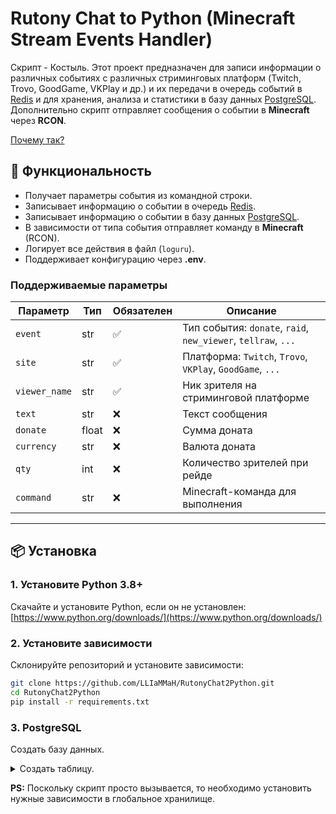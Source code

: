 # Rutony Chat to Python (Minecraft Stream Events Handler)

Скрипт - Костыль. Этот проект предназначен для записи информации о различных событиях с различных стриминговых платформ (Twitch, Trovo, GoodGame, VKPlay и др.) и их передачи в очередь событий в [Redis][Redis] и для хранения, анализа и статистики в базу данных [PostgreSQL][PostgreSQL]. Дополнительно скрипт отправляет сообщения о событии в **Minecraft** через **RCON**.  

[Почему так?](./WhyIsThat.md)  


## **📌 Функциональность**
- Получает параметры события из командной строки.
- Записывает информацию о событии в очередь [Redis][Redis].
- Записывает информацию о событии в базу данных [PostgreSQL][PostgreSQL].
- В зависимости от типа события отправляет команду в **Minecraft** (RCON).
- Логирует все действия в файл (`loguru`).
- Поддерживает конфигурацию через **.env**.

### **Поддерживаемые параметры**
| Параметр      | Тип   | Обязателен | Описание                                                      |
|---------------|---| --- |---------------------------------------------------------------|
| `event`       | str | ✅ | Тип события: `donate`, `raid`, `new_viewer`, `tellraw`, `...` |
| `site`        | str | ✅ | Платформа: `Twitch`, `Trovo`, `VKPlay`, `GoodGame`, `...`     |
| `viewer_name` | str | ✅ | Ник зрителя на стриминговой платформе                         |
| `text`        | str | ❌ | Текст сообщения                                               |
| `donate`      | float | ❌ | Сумма доната                                                  |
| `currency`    | str | ❌ | Валюта доната                                                 |
| `qty`         | int | ❌ | Количество зрителей при рейде                                 |
| `command`     | str | ❌ | Minecraft-команда для выполнения                              |

---

## **📦 Установка**

### **1. Установите Python 3.8+**  
Скачайте и установите Python, если он не установлен:  
[https://www.python.org/downloads/](https://www.python.org/downloads/)

### **2. Установите зависимости**  
Склонируйте репозиторий и установите зависимости:  
```sh
git clone https://github.com/LLIaMMaH/RutonyChat2Python.git
cd RutonyChat2Python
pip install -r requirements.txt
```

### **3. PostgreSQL**
Создать базу данных.  
<details>
  <summary>Создать таблицу.</summary>

```sql
CREATE TABLE events (
    id SERIAL PRIMARY KEY,
    event_type TEXT NOT NULL,
    site TEXT NOT NULL,
    viewer_name TEXT NOT NULL,
    text TEXT,
    donate NUMERIC,
    currency TEXT,
    qty INT,
    redis BOOLEAN NOT NULL,
    timestamp TIMESTAMP DEFAULT NOW()
);
```
</details>



**PS:** Поскольку скрипт просто вызывается, то необходимо установить нужные зависимости в глобальное хранилище.


[//]: # (Short links)
[Redis]: https://redis.io/ "Redis"
[PostgreSQL]: https://www.postgresql.org/ "PostgreSQL: The World's Most Advanced Open Source Relational Database"